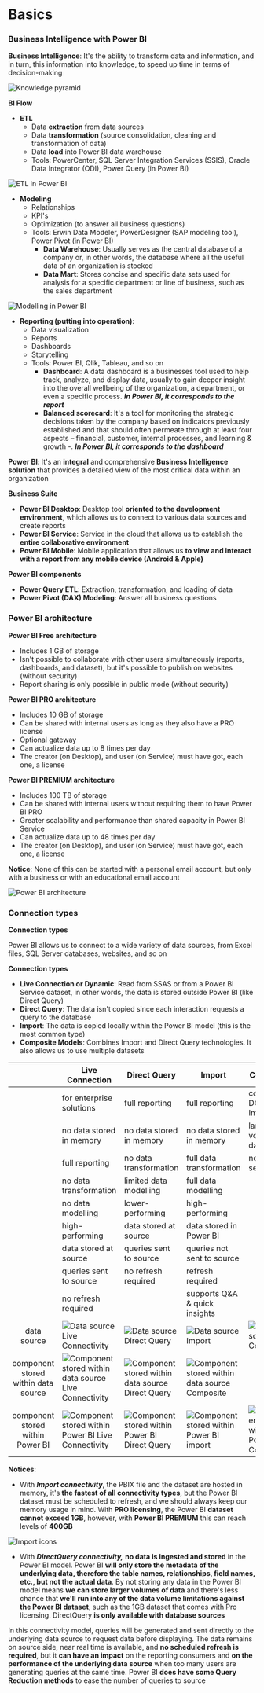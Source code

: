 # Basics

### Business Intelligence with Power BI

**Business Intelligence**: It's the ability to transform data and information, and in turn, this information into knowledge, to speed up time in terms of decision-making

![Knowledge pyramid](https://i.imgur.com/cn72R3p.jpg)

**BI Flow**

* **ETL**
  * Data **extraction** from data sources
  * Data **transformation** (source consolidation, cleaning and transformation of data)
  * Data **load** into Power BI data warehouse
  * Tools: PowerCenter, SQL Server Integration Services (SSIS), Oracle Data Integrator (ODI), Power Query (in Power BI)

![ETL in Power BI](https://i.imgur.com/OONplWt.png)

* **Modeling**
  * Relationships
  * KPI's
  * Optimization (to answer all business questions)
  * Tools: Erwin Data Modeler, PowerDesigner (SAP modeling tool), Power Pivot (in Power BI)
    * **Data Warehouse**: Usually serves as the central database of a company or, in other words, the database where all the useful data of an organization is stocked
    * **Data Mart**: Stores concise and specific data sets used for analysis for a specific department or line of business, such as the sales department

![Modelling in Power BI](https://i.imgur.com/g6tBXTY.png)

* **Reporting (putting into operation)**:
  * Data visualization
  * Reports
  * Dashboards
  * Storytelling
  * Tools: Power BI, Qlik, Tableau, and so on
    * **Dashboard**: A data dashboard is a businesses tool used to help track, analyze, and display data, usually to gain deeper insight into the overall wellbeing of the organization, a department, or even a specific process. _**In Power BI, it corresponds to the report**_
    * **Balanced scorecard**: It's a tool for monitoring the strategic decisions taken by the company based on indicators previously established and that should often permeate through at least four aspects – financial, customer, internal processes, and learning & growth -. _**In Power BI, it corresponds to the dashboard**_

**Power BI**: It's an **integral** and comprehensive **Business Intelligence solution** that provides a detailed view of the most critical data within an organization

**Business Suite**

* **Power BI Desktop**: Desktop tool **oriented to the development environment**, which allows us to connect to various data sources and create reports
* **Power BI Service**: Service in the cloud that allows us to establish the **entire collaborative environment**
* **Power BI Mobile**: Mobile application that allows us **to view and interact with a report from any mobile device (Android & Apple)**

**Power BI components**

* **Power Query ETL**: Extraction, transformation, and loading of data
* **Power Pivot (DAX) Modeling**: Answer all business questions

### Power BI architecture

**Power BI Free architecture**

* Includes 1 GB of storage
* Isn't possible to collaborate with other users simultaneously (reports, dashboards, and dataset), but it's possible to publish on websites (without security)
* Report sharing is only possible in public mode (without security)

**Power BI PRO architecture**

* Includes 10 GB of storage
* Can be shared with internal users as long as they also have a PRO license
* Optional gateway
* Can actualize data up to 8 times per day
* The creator (on Desktop), and user (on Service) must have got, each one, a license

**Power BI PREMIUM architecture**

* Includes 100 TB of storage
* Can be shared with internal users without requiring them to have Power BI PRO
* Greater scalability and performance than shared capacity in Power BI Service
* Can actualize data up to 48 times per day
* The creator (on Desktop), and user (on Service) must have got, each one, a license

**Notice**: None of this can be started with a personal email account, but only with a business or with an educational email account

![Power BI architecture](https://i.imgur.com/x4S1XfN.png)

### Connection types

**Connection types**

Power BI allows us to connect to a wide variety of data sources, from Excel files, SQL Server databases, websites, and so on

**Connection types**

* **Live Connection or Dynamic**: Read from SSAS or from a Power BI Service dataset, in other words, the data is stored outside Power BI (like Direct Query)
* **Direct Query**: The data isn't copied since each interaction requests a query to the database
* **Import**: The data is copied locally within the Power BI model (this is the most common type)
* **Composite Models**: Combines Import and Direct Query technologies. It also allows us to use multiple datasets



|                                     | **Live Connection**                                                                       | **Direct Query**                                                                     | **Import**                                                                        | **Composite**                                                                  |
| :---------------------------------: | ----------------------------------------------------------------------------------------- | ------------------------------------------------------------------------------------ | --------------------------------------------------------------------------------- | ------------------------------------------------------------------------------ |
|                                     | for enterprise solutions                                                                  | full reporting                                                                       | full reporting                                                                    | combine DQ & Import                                                            |
|                                     | no data stored in memory                                                                  | no data stored in memory                                                             | no data stored in memory                                                          | larger volumes of data                                                         |
|                                     | full reporting                                                                            | no data transformation                                                               | full data transformation                                                          | no analysis services                                                           |
|                                     | no data transformation                                                                    | limited data modelling                                                               | full data modelling                                                               |                                                                                |
|                                     | no data modelling                                                                         | lower-performing                                                                     | high-performing                                                                   |                                                                                |
|                                     | high-performing                                                                           | data stored at source                                                                | data stored in Power BI                                                           |                                                                                |
|                                     | data stored at source                                                                     | queries sent to source                                                               | queries not sent to source                                                        |                                                                                |
|                                     | queries sent to source                                                                    | no refresh required                                                                  | refresh required                                                                  |                                                                                |
|                                     | no refresh required                                                                       |                                                                                      | supports Q\&A & quick insights                                                    |                                                                                |
|             data source             | ![Data source Live Connectivity](https://i.imgur.com/6p3iPRs.png)                         | ![Data source Direct Query](https://i.imgur.com/SuWtLZ5.png)                         | ![Data source Import](https://i.imgur.com/FNIrr9R.png)                            | ![Data source Composite](https://i.imgur.com/nJalAvm.png)                      |
| component stored within data source | ![Component stored within data source Live Connectivity](https://i.imgur.com/uOq6szv.png) | ![Component stored within data source Direct Query](https://i.imgur.com/oMSfzis.png) | ![Component stored within data source Composite](https://i.imgur.com/oMSfzis.png) |                                                                                |
|   component stored within Power BI  | ![Component stored within Power BI Live Connectivity](https://i.imgur.com/BJWgiCM.png)    | ![Component stored within Power BI Direct Query](https://i.imgur.com/nxKlSPc.png)    | ![Component stored within Power BI import](https://i.imgur.com/RxA0ZLe.png)       | ![Component stored within Power BI Composite](https://i.imgur.com/RxA0ZLe.png) |

**Notices**:

* With _**Import connectivity**_, the PBIX file and the dataset are hosted in memory, it's **the fastest of all connectivity types**, but the Power BI dataset must be scheduled to refresh, and we should always keep our memory usage in mind. With **PRO licensing**, the Power BI **dataset cannot exceed 1GB**, however, with **Power BI PREMIUM** this can reach levels of **400GB**

![Import icons](https://i.imgur.com/ojeJtvh.png)

* With _**DirectQuery connectivity,**_ **no data is ingested and stored** in the Power BI model. Power BI **will only store the metadata of the underlying data, therefore the table names, relationships, field names, etc., but not the actual data**. By not storing any data in the Power BI model means **we can store larger volumes of data** and there's less chance that **we'll run into any of the data volume limitations against the Power BI dataset**, such as the 1GB dataset that comes with Pro licensing. DirectQuery **is only available with database sources**

In this connectivity model, queries will be generated and sent directly to the underlying data source to request data before displaying. The data remains on source side, near real time is available, and **no scheduled refresh is required**, but it **can have an impact** on the reporting consumers and **on the performance of the underlying data source** when too many users are generating queries at the same time. Power BI **does have some Query Reduction methods** to ease the number of queries to source
